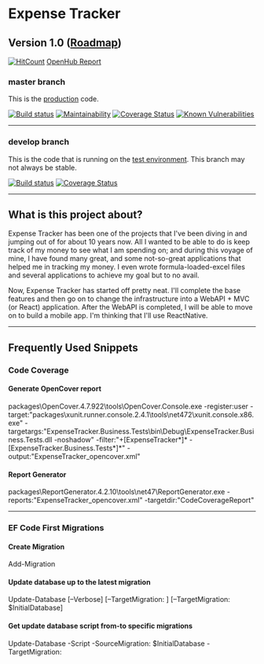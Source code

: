 # Expense Tracker

## Version 1.0 ([Roadmap](https://github.com/chakian/expense-tracker-web-ui/wiki/Roadmap))

[![HitCount](http://hits.dwyl.io/chakian/expense-tracker-web-ui.svg)](http://hits.dwyl.io/chakian/expense-tracker-web-ui) 
[OpenHub Report](https://www.openhub.net/p/756697)

### master branch

This is the [production](https://harcama.cagdaskorkut.com) code.

[![Build status](https://ci.appveyor.com/api/projects/status/brlasjaa4a8q5e42?svg=true&branch=master)](https://ci.appveyor.com/project/chakian/expense-tracker-web-ui/branch/master)
[![Maintainability](https://api.codeclimate.com/v1/badges/b8397f345904e943f1fa/maintainability)](https://codeclimate.com/github/chakian/expense-tracker-web-ui/maintainability)
[![Coverage Status](https://coveralls.io/repos/github/chakian/expense-tracker-web-ui/badge.svg?branch=master)](https://coveralls.io/github/chakian/expense-tracker-web-ui?branch=master)
[![Known Vulnerabilities](https://snyk.io/test/github/chakian/expense-tracker-web-ui/badge.svg)](https://snyk.io/test/github/chakian/expense-tracker-web-ui) 

-----

### develop branch

This is the code that is running on the [test environment](https://harcatest.cagdaskorkut.com). This branch may not always be stable.

[![Build status](https://ci.appveyor.com/api/projects/status/brlasjaa4a8q5e42?svg=true&branch=develop)](https://ci.appveyor.com/project/chakian/expense-tracker-web-ui/branch/develop)
[![Coverage Status](https://coveralls.io/repos/github/chakian/expense-tracker-web-ui/badge.svg?branch=develop)](https://coveralls.io/github/chakian/expense-tracker-web-ui?branch=develop)

-----

## What is this project about?

Expense Tracker has been one of the projects that I've been diving in and jumping out of for about 10 years now. All I wanted to be able to do is keep track of my money to see what I am spending on; and during this voyage of mine, I have found many great, and some not-so-great applications that helped me in tracking my money. I even wrote formula-loaded-excel files and several applications to achieve my goal but to no avail.

Now, Expense Tracker has started off pretty neat. I'll complete the base features and then go on to change the infrastructure into a WebAPI + MVC (or React) application. After the WebAPI is completed, I will be able to move on to build a mobile app. I'm thinking that I'll use ReactNative.

-----

## Frequently Used Snippets

### Code Coverage

#### Generate OpenCover report

packages\OpenCover.4.7.922\tools\OpenCover.Console.exe -register:user -target:"packages\xunit.runner.console.2.4.1\tools\net472\xunit.console.x86.exe" -targetargs:"ExpenseTracker.Business.Tests\bin\Debug\ExpenseTracker.Business.Tests.dll -noshadow" -filter:"+[ExpenseTracker*]* -[ExpenseTracker.Business.Tests*]*" -output:"ExpenseTracker_opencover.xml"

#### Report Generator

packages\ReportGenerator.4.2.10\tools\net47\ReportGenerator.exe -reports:"ExpenseTracker_opencover.xml" -targetdir:"CodeCoverageReport"

-----

### EF Code First Migrations

#### Create Migration

Add-Migration <NameOfMigration>

#### Update database up to the latest migration

Update-Database [–Verbose] [–TargetMigration: <NameOfMigration>] [–TargetMigration: $InitialDatabase]

#### Get update database script from-to specific migrations

Update-Database -Script -SourceMigration: $InitialDatabase -TargetMigration: <NameOfMigration>
